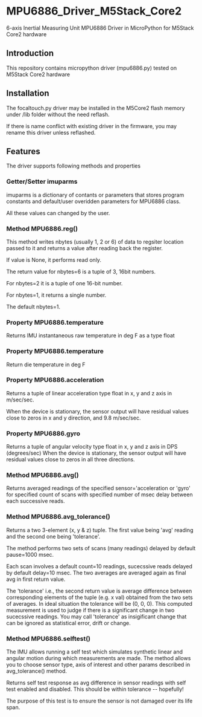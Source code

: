 # MPU6886_Driver_M5Stack_Core2
6-axis Inertial Measuring Unit MPU6886 Driver in MicroPython for M5Stack Core2 hardware

## Introduction
This repository contains micropython driver (mpu6886.py) tested on M5Stack Core2 hardware

## Installation
The focaltouch.py driver may be installed in the M5Core2 flash memory under /lib folder without the need reflash.

If there is name conflict with existing driver in the firmware, you may rename this driver unless reflashed.

## Features
The driver supports following methods and properties

### Getter/Setter imuparms
imuparms is a dictionary of contants or parameters that stores program constants and default/user overidden parameters for MPU6886 class.

All these values can changed by the user.

### Method MPU6886.reg()
This method writes nbytes (usually 1, 2 or 6) of data to regsiter location passed to it and returns a value after reading back the register.

If value is None, it performs read only.

The return value for nbytes=6 is a tuple of 3, 16bit numbers.

For nbytes=2 it is a tuple of one 16-bit number.

For nbytes=1, it returns a single number.

The default nbytes=1.

### Property MPU6886.temperature
Returns IMU instantaneous raw temperature in deg F as a type float

### Property MPU6886.temperature
Return die temperature in deg F

### Property MPU6886.acceleration
Returns a tuple of linear acceleration type float in x, y and z axis in m/sec/sec.

When the device is stationary, the sensor output will have residual values close to zeros in x and y direction, and 9.8 m/sec/sec.

### Property MPU6886.gyro
Returns a tuple of angular velocity type float in x, y and z axis in DPS (degrees/sec)
When the device is stationary, the sensor output will have residual values close to zeros in all three directions.

### Method MPU6886.avg()
Returns averaged readings of the specified sensor='acceleration or 'gyro' for specified count of scans with specified number of msec delay between each successive reads.

### Method MPU6886.avg_tolerance()
Returns a two 3-element (x, y & z) tuple. The first value being 'avg' reading and the second one being 'tolerance'.

The method performs two sets of scans (many readings) delayed by default pause=1000 msec.

Each scan involves a default count=10 readings, sucecssive reads delayed by default delay=10 msec.
The two averages are averaged again as final avg in first return value.

The 'tolerance' i.e., the second return value is average difference between corresponding elements of the tuple (e.g. x val) obtained from the two sets of averages.
In ideal situation the tolerance will be (0, 0, 0). This computed measurement is used to judge if there is a significant change in two sucecssive readings. You may call 'tolerance' as insigificant change that can be ignored as statistical error, drift or change.

### Method MPU6886.selftest()
The IMU allows running a self test which simulates synthetic linear and angular motion during which measurements are made. The method allows you to choose sensor type, axis of interest and other params described in avg_tolerance() method.

Returns self test response as avg difference in sensor readings with self test enabled and disabled. This should be within tolerance -- hopefully!

The purpose of this test is to ensure the sensor is not damaged over its life span.


